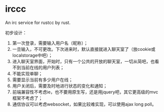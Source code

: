 irccc
=====

An irc service for rustcc by rust.

初步设计：

1. 第一次登录，需要输入用户名（昵称）；
2. 一旦输入，不可更改。下次进来时，默认直接就进入聊天室了（放cookie或localstorage中吧）；
3. 进入聊天室界面，开始时，只有一个公共的开放的聊天室，一切从简吧，也看不到当前在线的用户列表；
4. 不能实现单聊；
5. 需要显示当前有多少用户在线；
6. 用户关闭后，需要及时地进行状态的变化和通知；
7. 前端兼容性不考虑ie，也不要用原生写，还是用jquery吧，其它更高级的mvc框架不考虑了；
8. 通信协议可以考虑websocket，如果比较难实现，可以使用ajax long poll。
